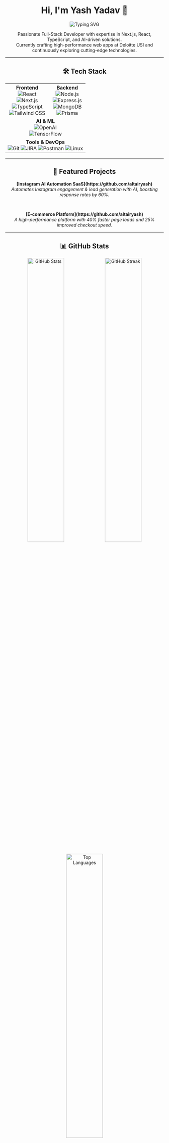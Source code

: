 <!-- Header Section -->
<h1 align="center">Hi, I'm Yash Yadav 👋</h1>
<p align="center">
  <img src="https://readme-typing-svg.herokuapp.com?font=Fira+Code&weight=600&size=22&pause=1000&center=true&vCenter=true&width=450&height=45&lines=Full-Stack+Developer;AI+Enthusiast;Performance+Optimizer;Always+Learning!" alt="Typing SVG" />
</p>

<!-- About Me -->
<p align="center">
  Passionate Full-Stack Developer with expertise in Next.js, React, TypeScript, and AI-driven solutions.<br>
  Currently crafting high-performance web apps at Deloitte USI and continuously exploring cutting-edge technologies.
</p>

---

<!-- Tech Stack -->
<h2 align="center">🛠 Tech Stack</h2>

<table align="center">
  <tr>
    <td align="center">
      <strong>Frontend</strong><br>
      <img src="https://img.shields.io/badge/React-20232A?style=for-the-badge&logo=react&logoColor=61DAFB" alt="React"><br>
      <img src="https://img.shields.io/badge/Next.js-000000?style=for-the-badge&logo=nextdotjs&logoColor=white" alt="Next.js"><br>
      <img src="https://img.shields.io/badge/TypeScript-3178C6?style=for-the-badge&logo=typescript&logoColor=white" alt="TypeScript"><br>
      <img src="https://img.shields.io/badge/TailwindCSS-06B6D4?style=for-the-badge&logo=tailwindcss&logoColor=white" alt="Tailwind CSS">
    </td>
    <td align="center">
      <strong>Backend</strong><br>
      <img src="https://img.shields.io/badge/Node.js-339933?style=for-the-badge&logo=nodedotjs&logoColor=white" alt="Node.js"><br>
      <img src="https://img.shields.io/badge/Express.js-000000?style=for-the-badge&logo=express&logoColor=white" alt="Express.js"><br>
      <img src="https://img.shields.io/badge/MongoDB-4EA94B?style=for-the-badge&logo=mongodb&logoColor=white" alt="MongoDB"><br>
      <img src="https://img.shields.io/badge/Prisma-2D3748?style=for-the-badge&logo=prisma&logoColor=white" alt="Prisma">
    </td>
  </tr>
  <tr>
    <td align="center" colspan="2">
      <strong>AI & ML</strong><br>
      <img src="https://img.shields.io/badge/OpenAI-412991?style=for-the-badge&logo=openai&logoColor=white" alt="OpenAI"><br>
      <img src="https://img.shields.io/badge/TensorFlow-FF6F00?style=for-the-badge&logo=tensorflow&logoColor=white" alt="TensorFlow">
    </td>
  </tr>
  <tr>
    <td align="center" colspan="2">
      <strong>Tools & DevOps</strong><br>
      <img src="https://img.shields.io/badge/Git-F05032?style=for-the-badge&logo=git&logoColor=white" alt="Git">
      <img src="https://img.shields.io/badge/JIRA-0052CC?style=for-the-badge&logo=jira&logoColor=white" alt="JIRA">
      <img src="https://img.shields.io/badge/Postman-FF6C37?style=for-the-badge&logo=postman&logoColor=white" alt="Postman">
      <img src="https://img.shields.io/badge/Linux-FCC624?style=for-the-badge&logo=linux&logoColor=black" alt="Linux">
    </td>
  </tr>
</table>

---

<!-- Featured Projects -->
<h2 align="center">📌 Featured Projects</h2>

<p align="center">
  <strong>[Instagram AI Automation SaaS](https://github.com/altairyash)</strong><br>
  <em>Automates Instagram engagement & lead generation with AI, boosting response rates by 60%.</em>
</p>
<br>
<p align="center">
  <strong>[E-commerce Platform](https://github.com/altairyash)</strong><br>
  <em>A high-performance platform with 40% faster page loads and 25% improved checkout speed.</em>
</p>

---

<!-- GitHub Stats -->
<h2 align="center">📊 GitHub Stats</h2>

<p align="center">
  <img width="48%" src="https://github-readme-stats.vercel.app/api?username=altairyash&show_icons=true&theme=radical" alt="GitHub Stats">
  <img width="48%" src="https://github-readme-streak-stats.herokuapp.com/?user=altairyash&theme=radical" alt="GitHub Streak">
</p>

<p align="center">
  <img width="48%" src="https://github-readme-stats.vercel.app/api/top-langs/?username=altairyash&layout=compact&theme=radical" alt="Top Languages">
</p>

---

<!-- Contribution Graph (Alternative) -->
<h2 align="center">🟩 GitHub Contributions</h2>
<p align="center">
  <!-- If the snake animation isn't loading, try using the default contribution graph -->
  <img src="https://ghchart.rshah.org/altairyash" alt="GitHub Contributions">
</p>
<!-- 
Note: Replace the above link with your preferred contribution graph if needed.
For example, the snake animation link can be re-added once it's stable:
https://github.com/altairyash/altairyash/blob/output/github-contribution-grid-snake.svg
-->

---

<!-- Social Links -->
<h2 align="center">📫 Connect With Me</h2>

<p align="center">
  <a href="https://linkedin.com/in/yash-yadav14">
    <img src="https://img.shields.io/badge/LinkedIn-0A66C2?style=for-the-badge&logo=linkedin&logoColor=white" alt="LinkedIn">
  </a>
  <a href="https://github.com/altairyash">
    <img src="https://img.shields.io/badge/GitHub-181717?style=for-the-badge&logo=github&logoColor=white" alt="GitHub">
  </a>
  <a href="mailto:yash140498@gmail.com">
    <img src="https://img.shields.io/badge/Email-D14836?style=for-the-badge&logo=gmail&logoColor=white" alt="Email">
  </a>
</p>

---

<p align="center">
  <em>"Code, Create, Innovate." 🚀</em>
</p>
